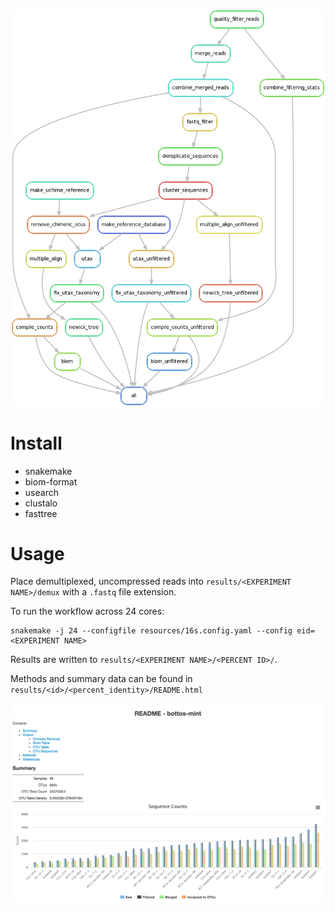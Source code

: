 ![dag](resources/dag.png)

# Install

+ snakemake
+ biom-format
+ usearch
+ clustalo
+ fasttree


# Usage

Place demultiplexed, uncompressed reads into `results/<EXPERIMENT NAME>/demux`
with a `.fastq` file extension.

To run the workflow across 24 cores:

```
snakemake -j 24 --configfile resources/16s.config.yaml --config eid=<EXPERIMENT NAME>
```

Results are written to `results/<EXPERIMENT NAME>/<PERCENT ID>/`.

Methods and summary data can be found in `results/<id>/<percent_identity>/README.html`

![readme](resources/readme_example.png)
